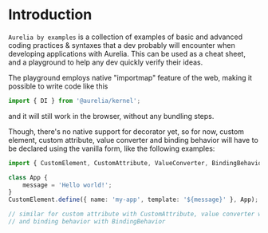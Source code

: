 # Introduction

`Aurelia by examples` is a collection of examples of basic and advanced coding practices & syntaxes that a dev probably will encounter when developing applications with Aurelia. This can be used as a cheat sheet, and a playground to help any dev quickly verify their ideas.

The playground employs native "importmap" feature of the web, making it possible to write code like this
```ts
import { DI } from '@aurelia/kernel';
```
and it will still work in the browser, without any bundling steps.

Though, there's no native support for decorator yet, so for now, custom element, custom attribute, value converter and binding behavior will have to be declared using the vanilla form, like the following examples:

```ts
import { CustomElement, CustomAttribute, ValueConverter, BindingBehavior } from '@aurelia/runtime-html';

class App {
    message = 'Hello world!';
}
CustomElement.define({ name: 'my-app', template: '${message}' }, App);

// similar for custom attribute with CustomAttribute, value converter with ValueConverter
// and binding behavior with BindingBehavior
```
